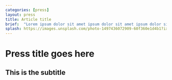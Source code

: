```yaml
---
categories: [press]
layout: press
title: Article title
brief:  "Lorem ipsum dolor sit amet ipsum dolor sit amet ipsum dolor sit amet ipsum dolor sit amet."
splash: https://images.unsplash.com/photo-1497436072909-60f360e1d4b1?ixlib=rb-1.2.1&ixid=MnwxMjA3fDB8MHxwaG90by1wYWdlfHx8fGVufDB8fHx8&auto=format&fit=crop&w=2232&q=80
---
```


# Press title goes here

## This is the subtitle